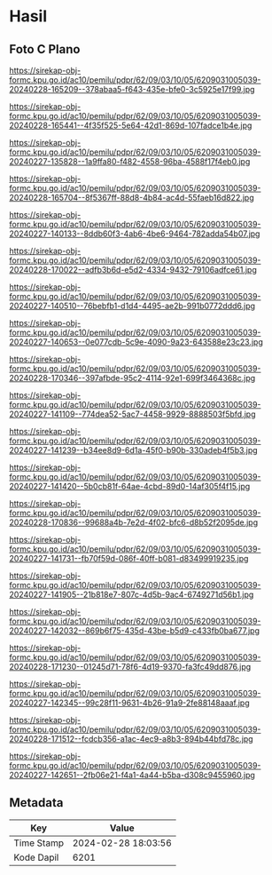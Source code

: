 # Hasil

## Foto C Plano

https://sirekap-obj-formc.kpu.go.id/ac10/pemilu/pdpr/62/09/03/10/05/6209031005039-20240228-165209--378abaa5-f643-435e-bfe0-3c5925e17f99.jpg

https://sirekap-obj-formc.kpu.go.id/ac10/pemilu/pdpr/62/09/03/10/05/6209031005039-20240228-165441--4f35f525-5e64-42d1-869d-107fadce1b4e.jpg

https://sirekap-obj-formc.kpu.go.id/ac10/pemilu/pdpr/62/09/03/10/05/6209031005039-20240227-135828--1a9ffa80-f482-4558-96ba-4588f17f4eb0.jpg

https://sirekap-obj-formc.kpu.go.id/ac10/pemilu/pdpr/62/09/03/10/05/6209031005039-20240228-165704--8f5367ff-88d8-4b84-ac4d-55faeb16d822.jpg

https://sirekap-obj-formc.kpu.go.id/ac10/pemilu/pdpr/62/09/03/10/05/6209031005039-20240227-140133--8ddb60f3-4ab6-4be6-9464-782adda54b07.jpg

https://sirekap-obj-formc.kpu.go.id/ac10/pemilu/pdpr/62/09/03/10/05/6209031005039-20240228-170022--adfb3b6d-e5d2-4334-9432-79106adfce61.jpg

https://sirekap-obj-formc.kpu.go.id/ac10/pemilu/pdpr/62/09/03/10/05/6209031005039-20240227-140510--76bebfb1-d1d4-4495-ae2b-991b0772ddd6.jpg

https://sirekap-obj-formc.kpu.go.id/ac10/pemilu/pdpr/62/09/03/10/05/6209031005039-20240227-140653--0e077cdb-5c9e-4090-9a23-643588e23c23.jpg

https://sirekap-obj-formc.kpu.go.id/ac10/pemilu/pdpr/62/09/03/10/05/6209031005039-20240228-170346--397afbde-95c2-4114-92e1-699f3464368c.jpg

https://sirekap-obj-formc.kpu.go.id/ac10/pemilu/pdpr/62/09/03/10/05/6209031005039-20240227-141109--774dea52-5ac7-4458-9929-8888503f5bfd.jpg

https://sirekap-obj-formc.kpu.go.id/ac10/pemilu/pdpr/62/09/03/10/05/6209031005039-20240227-141239--b34ee8d9-6d1a-45f0-b90b-330adeb4f5b3.jpg

https://sirekap-obj-formc.kpu.go.id/ac10/pemilu/pdpr/62/09/03/10/05/6209031005039-20240227-141420--5b0cb81f-64ae-4cbd-89d0-14af305f4f15.jpg

https://sirekap-obj-formc.kpu.go.id/ac10/pemilu/pdpr/62/09/03/10/05/6209031005039-20240228-170836--99688a4b-7e2d-4f02-bfc6-d8b52f2095de.jpg

https://sirekap-obj-formc.kpu.go.id/ac10/pemilu/pdpr/62/09/03/10/05/6209031005039-20240227-141731--fb70f59d-086f-40ff-b081-d83499919235.jpg

https://sirekap-obj-formc.kpu.go.id/ac10/pemilu/pdpr/62/09/03/10/05/6209031005039-20240227-141905--21b818e7-807c-4d5b-9ac4-6749271d56b1.jpg

https://sirekap-obj-formc.kpu.go.id/ac10/pemilu/pdpr/62/09/03/10/05/6209031005039-20240227-142032--869b6f75-435d-43be-b5d9-c433fb0ba677.jpg

https://sirekap-obj-formc.kpu.go.id/ac10/pemilu/pdpr/62/09/03/10/05/6209031005039-20240228-171230--01245d71-78f6-4d19-9370-fa3fc49dd876.jpg

https://sirekap-obj-formc.kpu.go.id/ac10/pemilu/pdpr/62/09/03/10/05/6209031005039-20240227-142345--99c28f11-9631-4b26-91a9-2fe88148aaaf.jpg

https://sirekap-obj-formc.kpu.go.id/ac10/pemilu/pdpr/62/09/03/10/05/6209031005039-20240228-171512--fcdcb356-a1ac-4ec9-a8b3-894b44bfd78c.jpg

https://sirekap-obj-formc.kpu.go.id/ac10/pemilu/pdpr/62/09/03/10/05/6209031005039-20240227-142651--2fb06e21-f4a1-4a44-b5ba-d308c9455960.jpg


## Metadata

| Key        | Value               |
| ---------- | ------------------- |
| Time Stamp | 2024-02-28 18:03:56 |
| Kode Dapil | 6201                |



